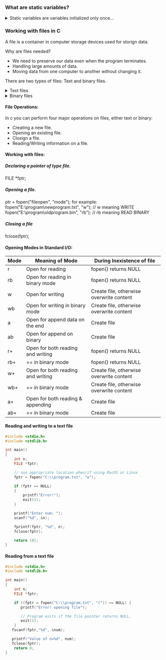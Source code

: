 ### What are static variables?
<details>
<summary> Static variables are variables initialized only once... </summary>
- The compiler persists with the variable until the end of the program. Static variables can be defined inside or outside the function. They are local to the block. The default value of static variables is zero and are alive until the execution of the program.

```C
static data_type var_name = var_value;
```

example:

```C
#include <stdio.h>
int fun()
{
	static int count = 0;
	count++;
	return count;
}

int main()
{
	printf("%d ", fun());
	printf("%d ", fun());
	return (0);
}
```

- A static variable remains in memory while the program is running whilst a normal variable gets cleared when the function call is over.
- Static variables are allocated memory in data segment, not in the stack segment.
- Static variables (like global variables) are initialized as 0 if not initialized explicitly.
- In C, static variables can only be initialized using constant literals.
- Static global variables and functions are also possible in C/C++. The purpose of these is to limit the scope of a variable or function to a file.
- Static variables should not be declared inside structures.
</details>

### Working with files in C

A file is a container in computer storage devices used for storign data.

Why are files needed?
- We need to preserve our data even when the program terminates.
- Handling large amounts of data.
- Moving data from one computer to another without changing it.

There are two types of files: Text and binary files.

<details>
<summary> Text files </summary>
Text files are the normal .txt files. They are easy to create in any simple text editor such as Notepad. When opening them , we can see all the content as plain text. This can easily be edited and deleted.
</details>

<details>
<summary> Binary files </summary>
Binary files are mostly the .bin files in the computer. Instead of storing the data in plain text, they store it in binary form (0s and 1s). They can hold a higher amount of data which is more secured, however though, harder to read.
</details>

#### File Operations:
In c you can perform four major operations on files, either text or binary:
- Creating a new file.
- Opening an existing file.
- Closign a file.
- Reading/Writing information on a file.

#### Working with files:

##### Declaring a pointer of type file.

FILE *fptr;

##### Opening a file.

ptr = fopen("fileopen", "mode");
for example:
fopen("E:\\program\\newprogram.txt", "w"); // w meaning WRITE
fopen("E:\\program\\oldprogram.bin", "rb"); // rb meaning READ BINARY

##### Closing a file

fclose(fptr);

#### Opening Modes in Standard I/O:

| Mode		| Meaning of Mode					| During Inexistence of file				|
|-----------|-----------------------------------|-------------------------------------------|
| r			| Open for reading					| fopen() returns NULL						|
| rb		| Open for reading in binary mode	| fopen() returns NULL						|
| w			| Open for writing					| Create file, otherwise overwrite content	|
| wb		| Open for writing in binary mode	| Create file, otherwise overwrite content	|
| a			| Open for append data on the end	| Create file								|
| ab		| Open for append on binary			| Create file								|
| r+		| Open for both reading and writing	| fopen() returns NULL						|
| rb+		| == in binary mode					| fopen() returns NULL						|
| w+		| Open for both reading and writing	| Create file, otherwise overwrite content	|
| wb+		| == in binary mode					| Create file, otherwise overwrite content	|
| a+		| Open for both reading & appending | Create file								|
| ab+		| == in binary mode					| Create file								|

#### Reading and writing to a text file

```C
#include <stdio.h>
#include <stdlib.h>

int main()
{
	int n;
	FILE *fptr;

	// use appropriate location when/if using MacOS or Linux
	fptr = fopen("C:\\program.txt", "w");

	if (fptr == NULL)
	{
		printf("Error!");
		exit(1);
	}

	printf("Enter num: ");
	scanf("%d", &n);

	fprintf(fptr, "%d", n);
	fclose(fptr);

	return (0);
}
```

#### Reading from a text file

```C
#include <stdio.h>
#include <stdlib.h>

int main()
{
	int n;
	FILE *fptr;

	if ((fptr = fopen("C:\\program.txt", "r")) == NULL) {
       printf("Error! opening file");

       // Program exits if the file pointer returns NULL.
       exit(1);
	}
   fscanf(fptr,"%d", &num);

   printf("Value of n=%d", num);
   fclose(fptr); 
	return 0;
}
```